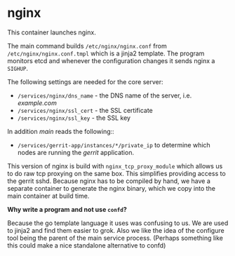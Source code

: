 nginx
=====

This container launches nginx. 

The main command builds ``/etc/nginx/nginx.conf`` from 
``/etc/nginx/nginx.conf.tmpl`` which is a jinja2 template. The program monitors
etcd and whenever the configuration changes it sends nginx a ``SIGHUP``.
 
The following settings are needed for the core server:
 
  * ``/services/nginx/dns_name`` - the DNS name of the server, i.e. *example.com*
  * ``/services/nginx/ssl_cert`` - the SSL certificate
  * ``/services/nginx/ssl_key`` - the SSL key
  
In addition *main* reads the following::

  * ``/services/gerrit-app/instances/*/private_ip`` to determine which nodes
    are running the *gerrit* application.

This version of nginx is build with `nginx_tcp_proxy_module` which allows us to
do raw tcp proxying on the same box. This simplifies providing access to the
gerrit sshd. Because nginx has to be compiled by hand, we have a separate 
container to generate the nginx binary, which we copy into the main container 
at build time.

**Why write a program and not use `confd`?**

Because the go template language it uses was confusing to us. We are used to
jinja2 and find them easier to grok. Also we like the idea of the configure 
tool being the parent of the main service process. (Perhaps something like
this could make a nice standalone alternative to confd)


